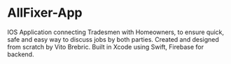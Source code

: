 # AllFixer-App
IOS Application connecting Tradesmen with Homeowners, to ensure quick, safe and easy way to discuss jobs by both parties.
Created and designed from scratch by Vito Brebric. 
Built in Xcode using Swift, Firebase for backend. 
